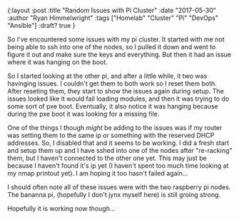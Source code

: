 {:layout :post
:title  "Random Issues with Pi Cluster"
:date "2017-05-30"
:author "Ryan Himmelwright"
:tags ["Homelab" "Cluster" "Pi" "DevOps" "Ansible"]
:draft? true
}

So I've encountered some issues with my pi cluster. It started with me not being able to ssh into one of the nodes, so I pulled it down and went to figure it out and make sure the keys and everything. But then it had an issue where it was hanging on the boot.

So I started looking at the other pi, and after a little while, it two was havinging issues. I couldn't get them to both work so I reset them both. After reseting them, they start to show the issues again during setup. The issues looked like it would fail loading modules, and then it was trying to do some sort of pxe boot. Eventually, it also notice it was hanging because during the pxe boot it was looking for a missing file.

One of the things I though *might* be adding to the issues was if my router was setting them to the same ip or something with the reserved DHCP addresses. So, I disabled that and it seems to be working. I did a fresh start and setup them up and I have sshed into one of the nodes after "re-racking" them, but I haven't connected to the other one yet. This may just be because I haven't found it's ip yet (I haven't spent too much time looking at my nmap printout yet). I am hoping it too hasn't failed again...

I should often note all of these issues were with the two raspberry pi nodes. The bananna pi, (hopefully I don't jynx myself here) is still groing strong.

Hopefully it is working now though...